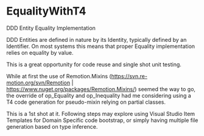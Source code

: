 # EqualityWithT4
DDD Entity Equality Implementation

DDD Entities are defined in nature by its Identity, typically defined by an Identifier. On most systems this means that proper Equality
implementation relies on equality by value.

This is a great opportunity for code reuse and single shot unit testing.

While at first the use of Remotion.Mixins (https://svn.re-motion.org/svn/Remotion | https://www.nuget.org/packages/Remotion.Mixins/) seemed the way to go, the override of op_Equality and op_Inequality had me considering using a T4 code generation for pseudo-mixin relying on partial classes.

This is a 1st shot at it. Following steps may explore using Visual Studio Item Templates for Domain Specific code bootstrap, or simply having multiple file generation based on type inference. 
